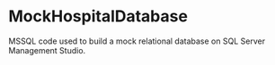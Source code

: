 # MockHospitalDatabase
MSSQL code used to build a mock relational database on SQL Server Management Studio.
